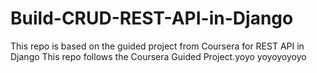 # Build-CRUD-REST-API-in-Django
This repo is based on the guided project from Coursera for REST API in Django
This repo follows the Coursera Guided Project.yoyo
yoyoyoyoyo
